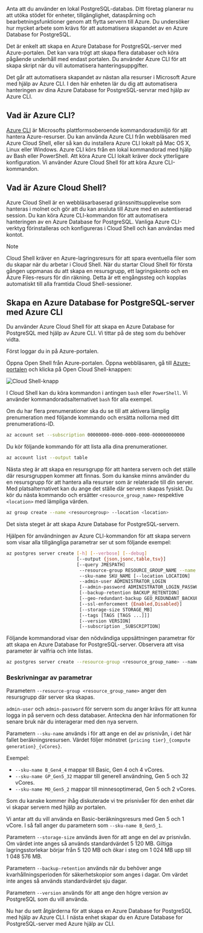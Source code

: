 Anta att du använder en lokal PostgreSQL-databas. Ditt företag planerar nu att utöka stödet för enheter, tillgänglighet, dataspårning och bearbetningsfunktioner genom att flytta servern till Azure. Du undersöker hur mycket arbete som krävs för att automatisera skapandet av en Azure Database for PostgreSQL.

Det är enkelt att skapa en Azure Database for PostgreSQL-server med Azure-portalen. Det kan vara trögt att skapa flera databaser och köra pågående underhåll med endast portalen. Du använder Azure CLI för att skapa skript när du vill automatisera hanteringsuppgifter.

Det går att automatisera skapandet av nästan alla resurser i Microsoft Azure med hjälp av Azure CLI. I den här enheten lär du dig att automatisera hanteringen av dina Azure Database for PostgreSQL-servrar med hjälp av Azure CLI.

## <a name="what-is-azure-cli"></a>Vad är Azure CLI?

[Azure CLI](https://docs.microsoft.com/cli/azure/) är Microsofts plattformsoberoende kommandoradsmiljö för att hantera Azure-resurser. Du kan använda Azure CLI från webbläsaren med Azure Cloud Shell, eller så kan du installera Azure CLI lokalt på Mac OS X, Linux eller Windows. Azure CLI körs från en lokal kommandorad med hjälp av Bash eller PowerShell. Att köra Azure CLI lokalt kräver dock ytterligare konfiguration. Vi använder Azure Cloud Shell för att köra Azure CLI-kommandon.

## <a name="what-is-azure-cloud-shell"></a>Vad är Azure Cloud Shell?

Azure Cloud Shell är en webbläsarbaserad gränssnittsupplevelse som hanteras i molnet och gör att du kan ansluta till Azure med en autentiserad session. Du kan köra Azure CLI-kommandon för att automatisera hanteringen av en Azure Database for PostgreSQL. Vanliga Azure CLI-verktyg förinstalleras och konfigureras i Cloud Shell och kan användas med kontot.

> [!NOTE]
> Cloud Shell kräver en Azure-lagringsresurs för att spara eventuella filer som du skapar när du arbetar i Cloud Shell. När du startar Cloud Shell för första gången uppmanas du att skapa en resursgrupp, ett lagringskonto och en Azure Files-resurs för din räkning. Detta är ett engångssteg och kopplas automatiskt till alla framtida Cloud Shell-sessioner.

## <a name="create-an-azure-database-for-postgresql-server-using-azure-cli"></a>Skapa en Azure Database for PostgreSQL-server med Azure CLI

Du använder Azure Cloud Shell för att skapa en Azure Database for PostgreSQL med hjälp av Azure CLI. Vi tittar på de steg som du behöver vidta.

Först loggar du in på Azure-portalen.

Öppna Open Shell från Azure-portalen. Öppna webbläsaren, gå till [Azure-portalen](https://portal.azure.com?azure-portal=true) och klicka på Open Cloud Shell-knappen:

![Cloud Shell-knapp](../media-draft/cloud-shell-button.png)

I Cloud Shell kan du köra kommandon i antingen `bash` eller `PowerShell`. Vi använder kommandoradsalternativet `bash` för alla exempel.

Om du har flera prenumerationer ska du se till att aktivera lämplig prenumeration med följande kommando och ersätta nollorna med ditt prenumerations-ID.

   ```bash
   az account set --subscription 00000000-0000-0000-0000-000000000000
   ```

Du kör följande kommando för att lista alla dina prenumerationer.

   ```bash
   az account list --output table
   ```

Nästa steg är att skapa en resursgrupp för att hantera servern och det ställe där resursgruppen kommer att finnas. Som du kanske minns använder du en resursgrupp för att hantera alla resurser som är relaterade till din server. Med platsalternativet kan du ange det ställe där servern skapas fysiskt. Du kör du nästa kommando och ersätter `<resource_group_name>` respektive `<location>` med lämpliga värden.

   ```bash
   az group create --name <resourcegroup> --location <location>
   ```

Det sista steget är att skapa Azure Database for PostgreSQL-servern.

   Hjälpen för användningen av Azure CLI-kommandon för att skapa servern som visar alla tillgängliga parametrar ser ut som följande exempel:

   ```bash
   az postgres server create [-h] [--verbose] [--debug]
                             [--output {json,jsonc,table,tsv}]
                             [--query JMESPATH]
                              --resource-group RESOURCE_GROUP_NAME --name SERVER_NAME
                              --sku-name SKU_NAME [--location LOCATION]
                              --admin-user ADMINISTRATOR_LOGIN
                              [--admin-password ADMINISTRATOR_LOGIN_PASSWORD]
                              [--backup-retention BACKUP_RETENTION]
                              [--geo-redundant-backup GEO_REDUNDANT_BACKUP]
                              [--ssl-enforcement {Enabled,Disabled}]
                              [--storage-size STORAGE_MB]
                              [--tags [TAGS [TAGS ...]]]
                              [--version VERSION]
                              [--subscription _SUBSCRIPTION]

   ```

   Följande kommandorad visar den nödvändiga uppsättningen parametrar för att skapa en Azure Database for PostgreSQL-server. Observera att visa parameter är valfria och inte listas.

   ```bash
   az postgres server create --resource-group <resource_group_name> --name <new_server_name> --admin-user <admin_user_name> --admin-password <server_admin_password> --sku-name <sku> --version <version_number>  --location <region_name> --storage-size <size> --backup-retention <days>
   ```

### <a name="parameter-descriptions"></a>Beskrivningar av parametrar

Parametern `--resource-group <resource_group_name>` anger den resursgrupp där server ska skapas.

`admin-user` och `admin-password` för servern som du anger krävs för att kunna logga in på servern och dess databaser. Anteckna den här informationen för senare bruk när du interagerar med den nya servern.

Parametern `--sku-name` används i för att ange en del av prisnivån, i det här fallet beräkningsresursen. Värdet följer mönstret `{pricing tier}_{compute generation}_{vCores}`.

Exempel:

- `--sku-name B_Gen4_4` mappar till Basic, Gen 4 och 4 vCores.
- `--sku-name GP_Gen5_32` mappar till generell användning, Gen 5 och 32 vCores.
- `--sku-name MO_Gen5_2` mappar till minnesoptimerad, Gen 5 och 2 vCores.

Som du kanske kommer ihåg diskuterade vi tre prisnivåer för den enhet där vi skapar servern med hjälp av portalen.

Vi antar att du vill använda en Basic-beräkningsresurs med Gen 5 och 1 vCore. I så fall anger du parametern som `--sku-name B_Gen5_1`.

Parametern `--storage-size` används även för att ange en del av prisnivån. Om värdet inte anges så används standardvärdet 5 120 MB. Giltiga lagringsstorlekar börjar från 5 120 MB och ökar i steg om 1 024 MB upp till 1 048 576 MB.

Parametern `--backup-retention` används när du behöver ange kvarhållningsperioden för säkerhetskopior som anges i dagar. Om värdet inte anges så används standardvärdet sju dagar.

Parametern `--version` används för att ange den högre version av PostgreSQL som du vill använda.

Nu har du sett åtgärderna för att skapa en Azure Database for PostgreSQL med hjälp av Azure CLI. I nästa enhet skapar du en Azure Database for PostgreSQL-server med Azure hjälp av CLI.